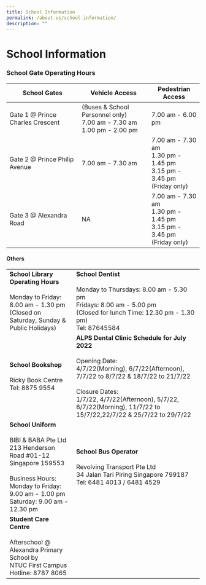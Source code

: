 ```yaml
---
title: School Information
permalink: /about-us/school-information/
description: ""
---
```

# **School Information**

### School Gate Operating Hours

| School Gates 	| Vehicle Access 	| Pedestrian Access 	|
|---	|---	|---	|
| Gate 1 @ Prince Charles Crescent 	| (Buses & School Personnel only)<br>7.00 am - 7.30 am<br>1.00 pm - 2.00 pm 	| 7.00 am - 6.00 pm 	|
| Gate 2 @ Prince Philip Avenue 	| 7.00 am - 7.30 am 	| 7.00 am - 7.30 am<br>1.30 pm - 1.45 pm<br>3.15 pm - 3.45 pm<br>(Friday only) 	|
| Gate 3 @ Alexandra Road 	| NA 	| 7.00 am - 7.30 am<br>1.30 pm - 1.45 pm<br>3.15 pm - 3.45 pm<br>(Friday only) 	|


#### Others

|  	|  	|
|---	|---	|
| **School Library Operating Hours**<br><br>Monday to Friday: 8.00 am - 1.30 pm<br>(Closed on Saturday, Sunday & Public Holidays) 	| **School Dentist**<br><br>Monday to Thursdays: 8.00 am - 5.30 pm<br>Fridays: 8.00 am - 5.00 pm<br>(Closed for lunch Time: 12.30 pm - 1.30 pm) <br>Tel: 87645584 	|
| **School Bookshop**<br><br>Ricky Book Centre<br>Tel: 8875 9554 	| **ALPS Dental Clinic Schedule for July 2022**<br><br>Opening Date:<br>4/7/22(Morning), 6/7/22(Afternoon), 7/7/22 to 8/7/22 & 18/7/22 to 21/7/22<br><br>Closure Dates:<br>1/7/22, 4/7/22(Afternoon), 5/7/22, 6/7/22(Morning), 11/7/22 to 15/7/22,22/7/22 & 25/7/22 to 29/7/22   	|
| **School Uniform**<br><br>BIBI & BABA Pte Ltd	<br>213 Henderson Road #01-12	<br>Singapore 159553<br><br>Business Hours:<br>Monday to Friday: 9.00 am - 1.00 pm<br>Saturday: 9.00 am - 12.30 pm 	| **School Bus Operator**<br><br>Revolving Transport Pte Ltd<br>34 Jalan Tari Piring Singapore 799187<br>Tel: 6481 4013 / 6481 4529 	|
| **Student Care Centre**<br><br>Afterschool @ Alexandra Primary School by<br>NTUC First Campus<br>Hotline: 8787 8065  	|  	|